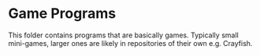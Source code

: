 # Game Programs
This folder contains programs that are basically games. Typically small mini-games, larger ones are likely in repositories of their own e.g. Crayfish.